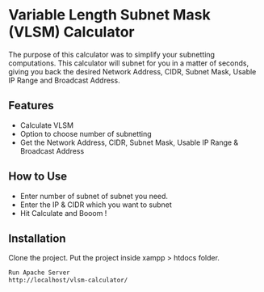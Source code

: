 # Variable Length Subnet Mask (VLSM) Calculator

The purpose of this calculator was to simplify your subnetting computations. This calculator will subnet for you in a matter of seconds, giving you back the desired Network Address, CIDR, Subnet Mask, Usable IP Range and Broadcast Address.

## Features

- Calculate VLSM
- Option to choose number of subnetting
- Get the Network Address, CIDR, Subnet Mask, Usable IP Range & Broadcast Address

## How to Use

- Enter number of subnet of subnet you need.
- Enter the IP & CIDR which you want to subnet
- Hit Calculate and Booom !

## Installation

Clone the project. Put the project inside xampp > htdocs folder.

```sh
Run Apache Server
http://localhost/vlsm-calculator/
```
